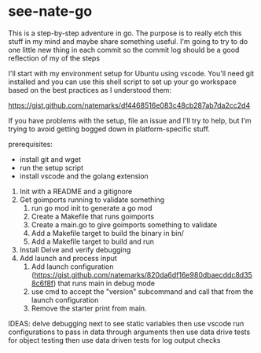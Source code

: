 # see-nate-go

This is a step-by-step adventure in go.  The purpose is to really etch this stuff in my mind and maybe share something useful.  I'm going to try to do one little new thing in each commit so the commit log should be a good reflection of my of the steps  

I'll start with  my environment setup for Ubuntu using vscode.  You'll need git installed and you can use this shell script to set up your go workspace based on the best practices as I understood them:

https://gist.github.com/natemarks/df4468516e083c48cb287ab7da2cc2d4

If you have problems with the setup, file an issue and I'll try to help, but I'm trying to avoid getting bogged down in platform-specific stuff.

prerequisites:
 - install git and wget
 - run the setup script
 - install vscode and the golang extension



1) Init with a README and a gitignore
2) Get goimports running to validate something
   1) run go mod init to generate a go mod
   2) Create a Makefile that runs goimports
   3) Create a main.go to give goimports something to validate
   4) Add a Makefile target to build the binary in bin/
   5) Add a Makefile target to build and run
3) Install Delve and verify debugging
4) Add launch and process input
   1) Add launch configuration (https://gist.github.com/natemarks/820da6df16e980dbaecddc8d358c6f8f) that runs main in debug mode
   2) use cmd to accept the "version" subcommand and call that from the launch configuration
   3) Remove the starter print from main. 

IDEAS: 
delve debugging next to see static variables
then  use vscode run configurations to pass in data through arguments
then use data drive tests for object testing
then use data driven tests for log output checks